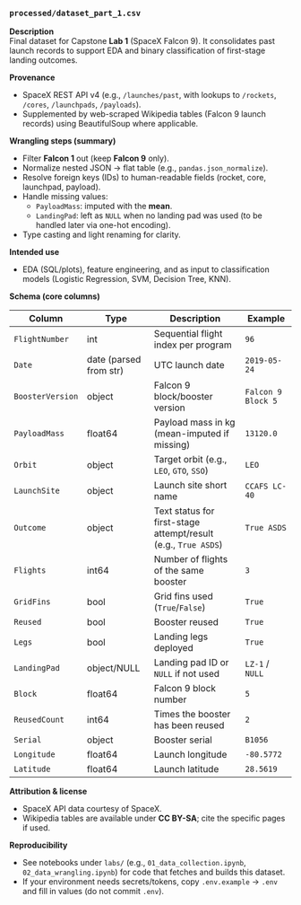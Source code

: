 ### `processed/dataset_part_1.csv`

**Description**  
Final dataset for Capstone **Lab 1** (SpaceX Falcon 9). It consolidates past launch records to support EDA and binary classification of first-stage landing outcomes.

**Provenance**  
- SpaceX REST API v4 (e.g., `/launches/past`, with lookups to `/rockets`, `/cores`, `/launchpads`, `/payloads`).  
- Supplemented by web-scraped Wikipedia tables (Falcon 9 launch records) using BeautifulSoup where applicable.

**Wrangling steps (summary)**  
- Filter **Falcon 1** out (keep **Falcon 9** only).  
- Normalize nested JSON → flat table (e.g., `pandas.json_normalize`).  
- Resolve foreign keys (IDs) to human-readable fields (rocket, core, launchpad, payload).  
- Handle missing values:
  - `PayloadMass`: imputed with the **mean**.
  - `LandingPad`: left as `NULL` when no landing pad was used (to be handled later via one-hot encoding).
- Type casting and light renaming for clarity.

**Intended use**  
- EDA (SQL/plots), feature engineering, and as input to classification models (Logistic Regression, SVM, Decision Tree, KNN).  

**Schema (core columns)**

| Column           | Type      | Description                                                             | Example                  |
|------------------|-----------|-------------------------------------------------------------------------|--------------------------|
| `FlightNumber`   | int       | Sequential flight index per program                                     | `96`                     |
| `Date`           | date (parsed from str)  | UTC launch date                                                         | `2019-05-24`            |
| `BoosterVersion` | object       | Falcon 9 block/booster version                                          | `Falcon 9 Block 5`      |
| `PayloadMass`    | float64     | Payload mass in kg (mean-imputed if missing)                            | `13120.0`               |
| `Orbit`          | object       | Target orbit (e.g., `LEO`, `GTO`, `SSO`)                                | `LEO`                    |
| `LaunchSite`     | object       | Launch site short name                                                  | `CCAFS LC-40`           |
| `Outcome`        | object       | Text status for first-stage attempt/result (e.g., `True ASDS`)          | `True ASDS`             |
| `Flights`        | int64       | Number of flights of the same booster                                   | `3`                      |
| `GridFins`       | bool  | Grid fins used (`True`/`False`)                                      | `True`                      |
| `Reused`         | bool  | Booster reused                                                          | `True`                      |
| `Legs`           | bool  | Landing legs deployed                                                   | `True`                      |
| `LandingPad`     | object/NULL  | Landing pad ID or `NULL` if not used                                    | `LZ-1` / `NULL`         |
| `Block`          | float64       | Falcon 9 block number                                                   | `5`                      |
| `ReusedCount`    | int64       | Times the booster has been reused                                       | `2`                      |
| `Serial`         | object       | Booster serial                                                          | `B1056`                 |
| `Longitude`      | float64     | Launch longitude                                                        | `-80.5772`              |
| `Latitude`       | float64     | Launch latitude                                                         | `28.5619`               |

**Attribution & license**  
- SpaceX API data courtesy of SpaceX.  
- Wikipedia tables are available under **CC BY-SA**; cite the specific pages if used.

**Reproducibility**  
- See notebooks under `labs/` (e.g., `01_data_collection.ipynb`, `02_data_wrangling.ipynb`) for code that fetches and builds this dataset.  
- If your environment needs secrets/tokens, copy `.env.example` → `.env` and fill in values (do not commit `.env`).
